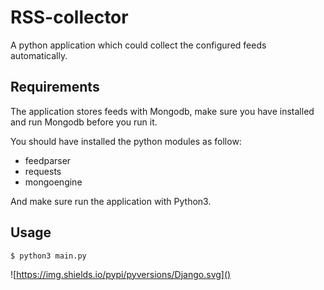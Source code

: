 # RSS-collector
A python application which could collect the configured feeds automatically.

## Requirements
The application stores feeds with Mongodb, make sure you have installed and run Mongodb before you run it.

You should have installed the python modules as follow: 
*  feedparser
*  requests
*  mongoengine

And make sure run the application with Python3.

## Usage

```shell
$ python3 main.py
```

![https://img.shields.io/pypi/pyversions/Django.svg]()
